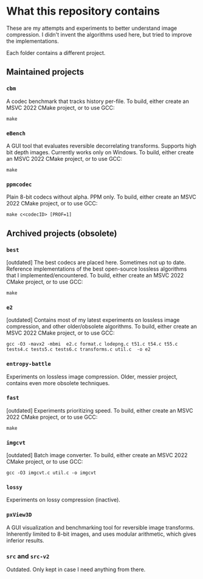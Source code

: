 # What this repository contains

These are my attempts and experiments to better understand image compression.
I didn't invent the algorithms used here, but tried to improve the implementations.

Each folder contains a different project.

## Maintained projects

### `cbm`
A codec benchmark that tracks history per-file.
To build, either create an MSVC 2022 CMake project, or to use GCC:

`make`

### `eBench`
A GUI tool that evaluates reversible decorrelating transforms.
Supports high bit depth images.
Currently works only on Windows.
To build, either create an MSVC 2022 CMake project, or to use GCC:

`make`

### `ppmcodec`
Plain 8-bit codecs without alpha. PPM only.
To build, either create an MSVC 2022 CMake project, or to use GCC:

`make c<codecID> [PROF=1]`


## Archived projects (obsolete)

### `best`
[outdated]
The best codecs are placed here. Sometimes not up to date.
Reference implementations of the best open-source lossless algorithms that I implemented/encountered.
To build, either create an MSVC 2022 CMake project, or to use GCC:

`make`

### `e2`
[outdated]
Contains most of my latest experiments on lossless image compression, and other older/obsolete algorithms.
To build, either create an MSVC 2022 CMake project, or to use GCC:

`gcc -O3 -mavx2 -mbmi  e2.c format.c lodepng.c t51.c t54.c t55.c tests4.c tests5.c tests6.c transforms.c util.c  -o e2`

### `entropy-battle`
Experiments on lossless image compression. Older, messier project, contains even more obsolete techniques.

### `fast`
[outdated]
Experiments prioritizing speed.
To build, either create an MSVC 2022 CMake project, or to use GCC:

`make`

### `imgcvt`
[outdated]
Batch image converter.
To build, either create an MSVC 2022 CMake project, or to use GCC:

`gcc -O3 imgcvt.c util.c -o imgcvt`

### `lossy`
Experiments on lossy compression (inactive).

### `pxView3D`
A GUI visualization and benchmarking tool for reversible image transforms.
Inherently limited to 8-bit images, and uses modular arithmetic, which gives inferior results.

### `src` and `src-v2`
Outdated. Only kept in case I need anything from there.
